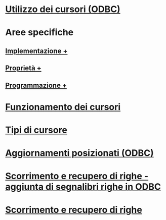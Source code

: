 # [Utilizzo dei cursori (ODBC)](using-cursors-odbc.md)

# Aree specifiche
## [Implementazione +](../../relational-databases/native-client-odbc-cursors/implementation/how-cursors-are-implemented.md)
## [Proprietà +](../../relational-databases/native-client-odbc-cursors/properties/cursor-properties.md)
## [Programmazione +](../../relational-databases/native-client-odbc-cursors/programming/cursor-programming-details-odbc.md)

# [Funzionamento dei cursori](cursor-behaviors.md)
# [Tipi di cursore](cursor-types.md)
# [Aggiornamenti posizionati (ODBC)](positioned-updates-odbc.md)
# [Scorrimento e recupero di righe - aggiunta di segnalibri righe in ODBC](scrolling-and-fetching-rows-bookmarking-rows-in-odbc.md)
# [Scorrimento e recupero di righe](scrolling-and-fetching-rows.md)
